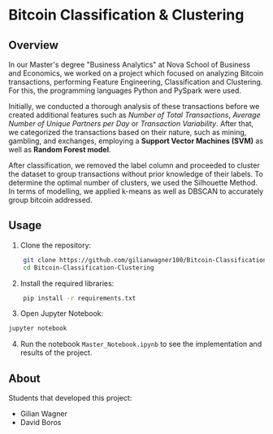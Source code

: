 # Bitcoin Classification & Clustering

## Overview
In our Master's degree "Business Analytics" at Nova School of Business and Economics, we worked on a project which focused on analyzing Bitcoin transactions, performing Feature Engineering, Classification and Clustering. For this, the programming languages Python and PySpark were used.

Initially, we conducted a thorough analysis of these transactions before we created additional features such as *Number of Total Transactions*, *Average Number of Unique Partners per Day* or *Transaction Variability*. After that, we categorized the transactions based on their nature, such as mining, gambling, and exchanges, employing a **Support Vector Machines (SVM)** as well as **Random Forest model**.

After classification, we removed the label column and proceeded to cluster the dataset to group transactions without prior knowledge of their labels. To determine the optimal number of clusters, we used the Silhouette Method. In terms of modelling, we applied k-means as well as DBSCAN to accurately group bitcoin addressed.

## Usage
1. Clone the repository:
```sh
    git clone https://github.com/gilianwagner100/Bitcoin-Classification-Clustering.git
    cd Bitcoin-Classification-Clustering
```
2. Install the required libraries:
```sh
    pip install -r requirements.txt
```
3. Open Jupyter Notebook:
```sh
jupyter notebook
```
4. Run the notebook `Master_Notebook.ipynb` to see the implementation and results of the project.

## About
Students that developed this project:
- Gilian Wagner
- David Boros